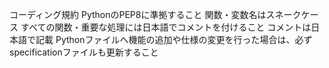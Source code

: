 コーディング規約
PythonのPEP8に準拠すること
関数・変数名はスネークケース
すべての関数・重要な処理には日本語でコメントを付けること
コメントは日本語で記載
Pythonファイルへ機能の追加や仕様の変更を行った場合は、必ずspecificationファイルも更新すること
